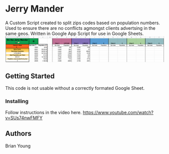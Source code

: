 # Jerry Mander

A Custom Script created to split zips codes based on population numbers. Used to ensure there are no conflicts agmongst clients advertsing in the same geos. Written in Google App Script for use in Google Sheets.
![Jerry Mander](images/JerryMander.png)



## Getting Started

This code is not usable without a correctly formated Google Sheet. 

### Installing

Follow instructions in the video here. 
https://www.youtube.com/watch?v=SUs74nwFMFY


## Authors

Brian Young
